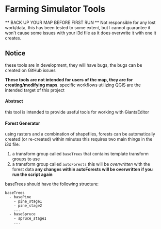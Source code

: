 # Farming Simulator Tools

** BACK UP YOUR MAP BEFORE FIRST RUN ** 
Not responsible for any lost work/data, this has been tested to some extent, but I cannot guarantee it won't cause some issues with your i3d file as it does overwrite it with one it creates.

## Notice
these tools are in development, they will have bugs, the bugs can be created on GitHub issues

**These tools are not intended for users of the map, they are for creating/modifying maps**. specific
workflows utilizing QGIS are the intended target of this project

#### Abstract
this tool is intended to provide useful tools for working with GiantsEditor

#### Forest Generator
using rasters and a combination of shapefiles, forests can be automatically created (or re-created) within minutes
this requires two main things in the i3d file:
1. a transform group called `baseTrees` that contains template transform groups to use
1. a transform group called `autoForests` this will be _overwritten_ with the forest data
    **any changes within autoForests will be overwritten if you run the script again**

baseTrees should have the following structure:
```
baseTrees
  - basePine
    - pine_stage1
    - pine_stage2
    ...
  - baseSpruce
    - spruce_stage1
    ...
```
